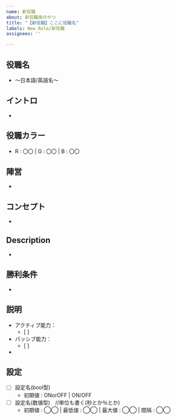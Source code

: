 ```yaml
---
name: 新役職
about: 新役職用のやつ
title: "【新役職】ここに役職名"
labels: New Role/新役職
assignees: ''

---
```


## 役職名
- ～日本語/英語名～

## イントロ
- 

## 役職カラー
- R : 〇〇 | G : 〇〇 | B : 〇〇

## 陣営
- <!--ここに下からコピペ-->
<!--
インポスター陣営
クルーメイト陣営
第三陣営
-->

## コンセプト
- 

## Description
- 

## 勝利条件
- <!--ここに該当するものをコピペか詳細に記入-->
<!--
基本的なインポスター勝利条件と同様
基本的なマッドメイト勝利条件と同様
基本的なクルーメイト勝利条件と同様
基本的なジャッカルフレンズ勝利条件と同様
自陣営以外のキル可能陣営を全滅させ、かつクルーメイト(カウントされる役職)の人数を自陣営以下にする
-->

## 説明
- アクティブ能力：**<!--ここに能力名-->**
  - [ ] 
- パッシブ能力：**<!--ここに能力名(あれば)-->**
  - [ ] 
- <!--仕様書になるので詳細に仕様を記入すべし-->

## 設定
- [ ] 設定名(bool型)
  - 初期値 : ONorOFF | ON/OFF
- [ ] 設定名(数値型)　//単位も書く(秒とか％とか)
  - 初期値 : ◯◯ | 最低値 : ◯◯ | 最大値 : ◯◯ | 間隔 : ◯◯
